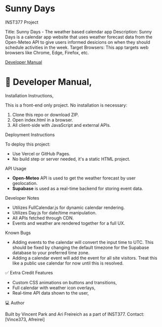 # Sunny Days

INST377 Project

Title: Sunny Days - The weather based calendar app
Description: Sunny Days is a calendar app website that uses weather forecast data from the Open-Meteo API to give users informed desicions on when they should schedule activities in the week. 
Target Browsers: This app targets web browsers like Chrome, Edge, Firefox, etc. 

[Developer Manual](#developer-manual)




#  📄 Developer Manual,

Installation Instructions, 

This is a front-end only project. No installation is necessary:

1. Clone this repo or download ZIP.
2. Open index.html in a browser.
3. All client-side with JavaScript and external APIs.

Deployment Instructions 

To deploy this project:
- Use Vercel or GitHub Pages.
- No build step or server needed, it's a static HTML project. 

API Usage 

- **Open-Meteo** API is used to get the weather forecast by user geolocation.
- **Supabase** is used as a real-time backend for storing event data.

Developer Notes

- Utilizes FullCalendar.js for dynamic calendar rendering.
- Utilizes Day.js for date/time manipulation.
- All APIs fetched through CDN.
- Events and weather are rendered together for a full UX.

Known Bugs

- Adding events to the calendar will convert the input time to UTC. This should be fixed by changing the default timezone for the Supabase database to your preferred time zone.
- Adding a calendar event will add the event for all site visitors. Treat this like a public use calendar for now until this is resolved.

✅ Extra Credit Features

- Custom CSS animations on buttons and transitions,
- Full calendar with weather icon overlays,
- Real-time API data shown to the user,

💻 Author

Built by Vincent Park and Ari Freireich as a part of INST377. Contact: [Vince373, Afreirei] 
